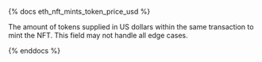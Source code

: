{% docs eth_nft_mints_token_price_usd %}

The amount of tokens supplied in US dollars within the same transaction to mint the NFT. This field may not handle all edge cases.

{% enddocs %}